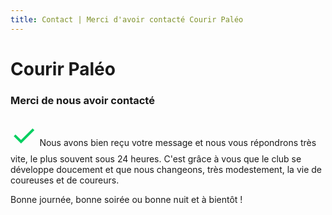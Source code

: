 ```yaml
---
title: Contact | Merci d'avoir contacté Courir Paléo
---
```

# Courir Paléo

### Merci de nous avoir contacté

<font size="300%" color="#06CF60">&check;</font> Nous avons bien reçu votre message et nous vous répondrons très vite, le plus souvent sous 24&nbsp;heures. C'est grâce à vous que le club se développe doucement et que nous changeons, très modestement, la vie de coureuses et de coureurs.

Bonne journée, bonne soirée ou bonne nuit et à bientôt&nbsp;!